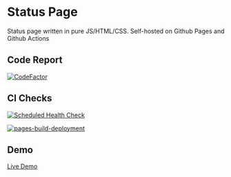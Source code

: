 # Status Page

Status page written in pure JS/HTML/CSS. Self-hosted on Github Pages and Github Actions

## Code Report

[![CodeFactor](https://www.codefactor.io/repository/github/zaid-maker/status-page/badge)](https://www.codefactor.io/repository/github/zaid-maker/status-page)

## CI Checks

[![Scheduled Health Check](https://github.com/Zaid-maker/status-page/actions/workflows/health-check.yml/badge.svg)](https://github.com/Zaid-maker/status-page/actions/workflows/health-check.yml)

[![pages-build-deployment](https://github.com/Zaid-maker/status-page/actions/workflows/pages/pages-build-deployment/badge.svg)](https://github.com/Zaid-maker/status-page/actions/workflows/pages/pages-build-deployment)

## Demo

[Live Demo](https://status-page.devmirza.ml)
